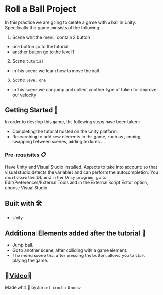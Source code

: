 # Roll a Ball Project

In this practice we are going to create a game with a ball in Unity. Specifically this game consists of the following:

1. Scene whit the menu, contain 2 button
  - one button go to the tutorial
  - another button go to the level 1
2. Scene `tutorial`
  - in this scene we learn how to move the ball
3. Scene `level one`
  - in this scene we can jump and collect another type of token for improve our velocity

## Getting Started 🚀

In order to develop this game, the following steps have been taken:
  - Completing the tutorial hosted on the Unity platform.
  - Researching to add new elements in the game, such as jumping, swapping between scenes, adding textures....


### Pre-requisites 📋

Have Unity and Visual Studio installed.
Aspects to take into account: so that visual studio detects the variables and can perform the autocompletion. You must close the IDE and in the Unity program, go to Edit/Preferences/External Tools and in the External Script Editor option, choose Visual Studio.

## Built with 🛠️

- Unity 

## Additional Elements added after the tutorial 🎁

- Jump ball.
- Go to another scene, after colliding with a game element.
- The menu scene that after pressing the button, allows you to start playing the game.

## 🥸[Video](https://drive.google.com/file/d/10UxyJg6miSup68jKBALmbdV3EjMqHZxI/view?usp=sharing)🥸 

Made whit 💜 by `Adriel Arocha Oronoz`
